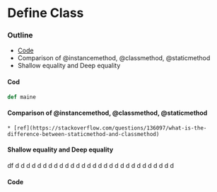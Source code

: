 # Define Class

### Outline

* [Code](#code)
* Comparison of @instancemethod, @classmethod, @staticmethod
* Shallow equality and Deep equality

#### Cod

```python
def maine

```

#### Comparison of @instancemethod, @classmethod, @staticmethod
    
    * [ref](https://stackoverflow.com/questions/136097/what-is-the-difference-between-staticmethod-and-classmethod)

#### Shallow equality and Deep equality
 

df
d
d
d
d
d
d
d
d
d
d
d
d
d
d
d
d
d
d
d
d
d
d
d
d
d
d
d
d
d

#### Code

